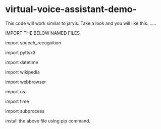 # virtual-voice-assistant-demo-
This code will work similar to jarvis. Take a look and you will like this. ..... 

IMPORT THE BELOW NAMED FILES 


import speech_recognition

import pyttsx3

import datetime

import wikipedia

import webbrowser

import os

import time

import subprocess


install the above file using pip command.
